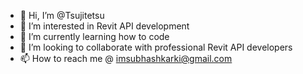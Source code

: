 - 👋 Hi, I’m @Tsujitetsu
- 👀 I’m interested in Revit API development
- 🌱 I’m currently learning how to code
- 💞️ I’m looking to collaborate with professional Revit API developers
- 📫 How to reach me @ imsubhashkarki@gmail.com

<!---
Tsujitetsu/Tsujitetsu is a ✨ special ✨ repository because its `README.md` (this file) appears on your GitHub profile.
You can click the Preview link to take a look at your changes.
--->
